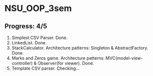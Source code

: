 # NSU_OOP_3sem
## Progress: 4/5
1. Simplest CSV Parser. Done.    
2. LinkedList. Done.         
3. StackCalculator. Architecture patterns: Singleton & AbstractFactory. Done.     
4. Marks and Zeros game. Architecture patterns: MVC(model-view-controller) & Observer(for viewer). Done.   
5. Template CSV parser. Checking...
